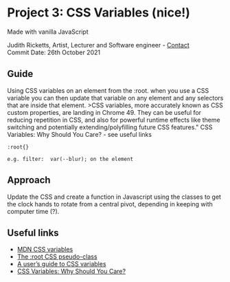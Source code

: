 ##
# Project 3: CSS Variables (nice!)
Made with vanilla JavaScript

Judith Ricketts, Artist, Lecturer and Software engineer - [Contact](https://lovespictures.com/)  
Commit Date: 26th October 2021

## Guide  

Using CSS variables on an element from the :root. 
when you use a CSS variable you can then update that variable on any element and any selectors that are inside that element.
      >CSS variables, more accurately known as CSS custom properties, are landing in Chrome 49. They can be useful for reducing repetition in CSS, and also for powerful runtime       effects like theme switching and potentially extending/polyfilling future CSS features."  CSS Variables: Why Should You Care? - see useful links 

<!-- Syntax -->
    :root{}
    
    e.g. filter:  var(--blur); on the element 
<!-- syntax -->


## Approach

Update the CSS and create a function in Javascript using the classes to get the clock hands to rotate from a central pivot, 
depending in keeping with computer time (?).
 
## Useful links

* [MDN CSS variables](https://developer.mozilla.org/en-US/docs/Web/CSS/Using_CSS_custom_properties)
* [The :root CSS pseudo-class](https://developer.mozilla.org/en-US/docs/Web/CSS/:root)    
* [A user’s guide to CSS variables](https://increment.com/frontend/a-users-guide-to-css-variables/)
* [CSS Variables: Why Should You Care?](https://developers.google.com/web/updates/2016/02/css-variables-why-should-you-care)


<!-- guide  https://github.com/nitishdayal/JavaScript30 -->
<!-- formatting read.me https://docs.github.com/en/github/writing-on-github/getting-started-with-writing-and-formatting-on-github/basic-writing-and-formatting-syntax -->

